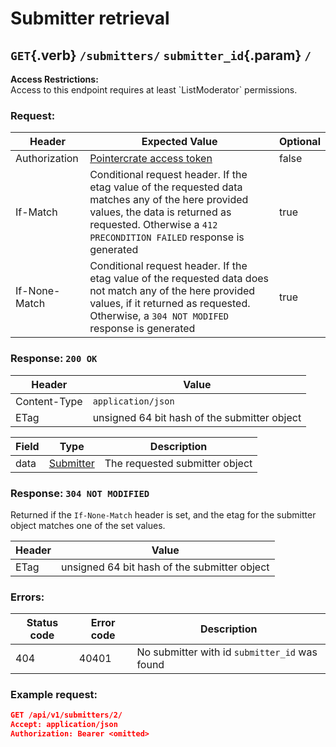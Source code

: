 <div class='panel fade js-scroll-anim' data-anim='fade'>

# Submitter retrieval

## `GET`{.verb} `/submitters/` `submitter_id`{.param} `/`

<div class='info-dark-grey'>
<b>Access Restrictions:</b><br>
Access to this endpoint requires at least `ListModerator` permissions.
</div>

### Request:

| Header        | Expected Value                                                                                                                                                                                              | Optional |
| ------------- | ----------------------------------------------------------------------------------------------------------------------------------------------------------------------------------------------------------- | -------- |
| Authorization | [Pointercrate access token](/documentation/#access-tokens)                                                                                                                                                  | false    |
| If-Match      | Conditional request header. If the etag value of the requested data matches any of the here provided values, the data is returned as requested. Otherwise a `412 PRECONDITION FAILED` response is generated | true     |
| If-None-Match | Conditional request header. If the etag value of the requested data does not match any of the here provided values, if it returned as requested. Otherwise, a `304 NOT MODIFED` response is generated       | true     |

### Response: `200 OK`

| Header       | Value                                       |
| ------------ | ------------------------------------------- |
| Content-Type | `application/json`                          |
| ETag         | unsigned 64 bit  hash of the submitter object |

| Field | Type                                           | Description                    |
| ----- | ---------------------------------------------- | ------------------------------ |
| data  | [Submitter](/documentation/objects/#submitter) | The requested submitter object |

### Response: `304 NOT MODIFIED`

Returned if the `If-None-Match` header is set, and the etag for the submitter object matches one of the set values.

| Header | Value                                       |
| ------ | ------------------------------------------- |
| ETag   | unsigned 64 bit  hash of the submitter object |

### Errors:

| Status code | Error code | Description                                   |
| ----------- | ---------- | --------------------------------------------- |
| 404         | 40401      | No submitter with id `submitter_id` was found |

### Example request:

```json
GET /api/v1/submitters/2/
Accept: application/json
Authorization: Bearer <omitted>
```

</div>
